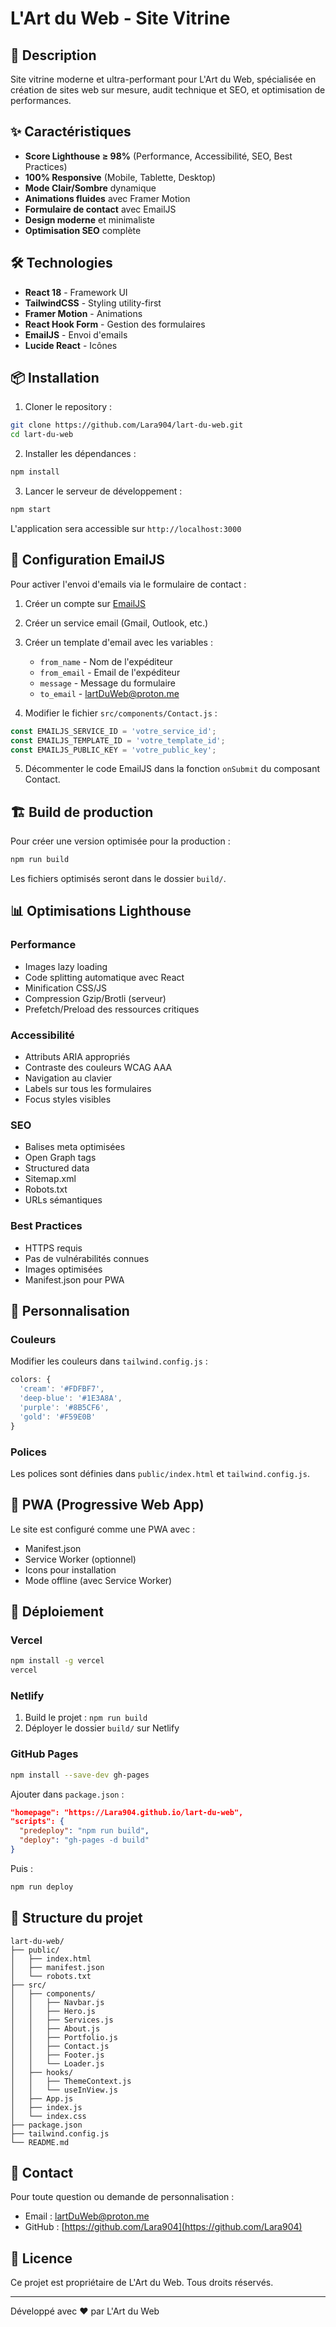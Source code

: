 # L'Art du Web - Site Vitrine

## 🚀 Description

Site vitrine moderne et ultra-performant pour L'Art du Web, spécialisée en création de sites web sur mesure, audit technique et SEO, et optimisation de performances.

## ✨ Caractéristiques

- **Score Lighthouse ≥ 98%** (Performance, Accessibilité, SEO, Best Practices)
- **100% Responsive** (Mobile, Tablette, Desktop)
- **Mode Clair/Sombre** dynamique
- **Animations fluides** avec Framer Motion
- **Formulaire de contact** avec EmailJS
- **Design moderne** et minimaliste
- **Optimisation SEO** complète

## 🛠️ Technologies

- **React 18** - Framework UI
- **TailwindCSS** - Styling utility-first
- **Framer Motion** - Animations
- **React Hook Form** - Gestion des formulaires
- **EmailJS** - Envoi d'emails
- **Lucide React** - Icônes

## 📦 Installation

1. Cloner le repository :
```bash
git clone https://github.com/Lara904/lart-du-web.git
cd lart-du-web
```

2. Installer les dépendances :
```bash
npm install
```

3. Lancer le serveur de développement :
```bash
npm start
```

L'application sera accessible sur `http://localhost:3000`

## 📧 Configuration EmailJS

Pour activer l'envoi d'emails via le formulaire de contact :

1. Créer un compte sur [EmailJS](https://www.emailjs.com/)

2. Créer un service email (Gmail, Outlook, etc.)

3. Créer un template d'email avec les variables :
   - `from_name` - Nom de l'expéditeur
   - `from_email` - Email de l'expéditeur
   - `message` - Message du formulaire
   - `to_email` - lartDuWeb@proton.me

4. Modifier le fichier `src/components/Contact.js` :
```javascript
const EMAILJS_SERVICE_ID = 'votre_service_id';
const EMAILJS_TEMPLATE_ID = 'votre_template_id';
const EMAILJS_PUBLIC_KEY = 'votre_public_key';
```

5. Décommenter le code EmailJS dans la fonction `onSubmit` du composant Contact.

## 🏗️ Build de production

Pour créer une version optimisée pour la production :

```bash
npm run build
```

Les fichiers optimisés seront dans le dossier `build/`.

## 📊 Optimisations Lighthouse

### Performance
- Images lazy loading
- Code splitting automatique avec React
- Minification CSS/JS
- Compression Gzip/Brotli (serveur)
- Prefetch/Preload des ressources critiques

### Accessibilité
- Attributs ARIA appropriés
- Contraste des couleurs WCAG AAA
- Navigation au clavier
- Labels sur tous les formulaires
- Focus styles visibles

### SEO
- Balises meta optimisées
- Open Graph tags
- Structured data
- Sitemap.xml
- Robots.txt
- URLs sémantiques

### Best Practices
- HTTPS requis
- Pas de vulnérabilités connues
- Images optimisées
- Manifest.json pour PWA

## 🎨 Personnalisation

### Couleurs
Modifier les couleurs dans `tailwind.config.js` :
```javascript
colors: {
  'cream': '#FDFBF7',
  'deep-blue': '#1E3A8A',
  'purple': '#8B5CF6',
  'gold': '#F59E0B'
}
```

### Polices
Les polices sont définies dans `public/index.html` et `tailwind.config.js`.

## 📱 PWA (Progressive Web App)

Le site est configuré comme une PWA avec :
- Manifest.json
- Service Worker (optionnel)
- Icons pour installation
- Mode offline (avec Service Worker)

## 🚀 Déploiement

### Vercel
```bash
npm install -g vercel
vercel
```

### Netlify
1. Build le projet : `npm run build`
2. Déployer le dossier `build/` sur Netlify

### GitHub Pages
```bash
npm install --save-dev gh-pages
```

Ajouter dans `package.json` :
```json
"homepage": "https://Lara904.github.io/lart-du-web",
"scripts": {
  "predeploy": "npm run build",
  "deploy": "gh-pages -d build"
}
```

Puis :
```bash
npm run deploy
```

## 📝 Structure du projet

```
lart-du-web/
├── public/
│   ├── index.html
│   ├── manifest.json
│   └── robots.txt
├── src/
│   ├── components/
│   │   ├── Navbar.js
│   │   ├── Hero.js
│   │   ├── Services.js
│   │   ├── About.js
│   │   ├── Portfolio.js
│   │   ├── Contact.js
│   │   ├── Footer.js
│   │   └── Loader.js
│   ├── hooks/
│   │   ├── ThemeContext.js
│   │   └── useInView.js
│   ├── App.js
│   ├── index.js
│   └── index.css
├── package.json
├── tailwind.config.js
└── README.md
```

## 🤝 Contact

Pour toute question ou demande de personnalisation :
- Email : lartDuWeb@proton.me
- GitHub : [https://github.com/Lara904](https://github.com/Lara904)

## 📄 Licence

Ce projet est propriétaire de L'Art du Web. Tous droits réservés.

---

Développé avec ❤️ par L'Art du Web
